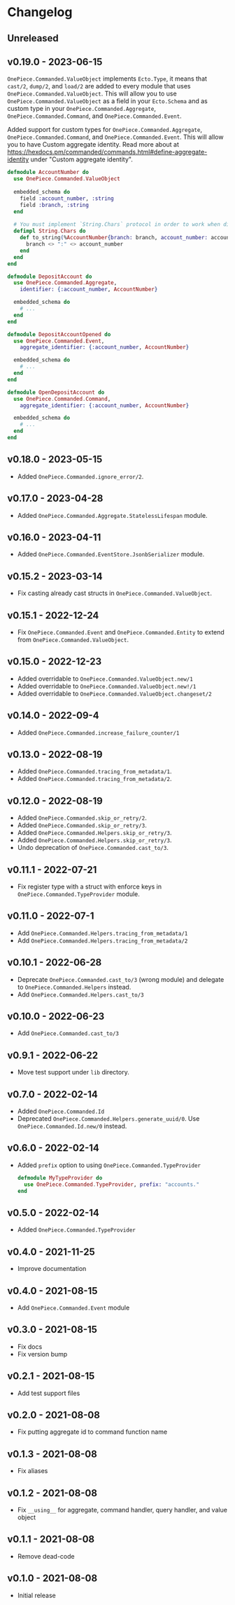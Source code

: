 # Changelog

## Unreleased

## v0.19.0 - 2023-06-15

`OnePiece.Commanded.ValueObject` implements `Ecto.Type`, it means that `cast/2`, `dump/2`, and `load/2` are
added to every module that uses `OnePiece.Commanded.ValueObject`. This will allow you to use 
`OnePiece.Commanded.ValueObject` as a field in your `Ecto.Schema` and as custom type in your
`OnePiece.Commanded.Aggregate`, `OnePiece.Commanded.Command`, and `OnePiece.Commanded.Event`.

Added support for custom types for `OnePiece.Commanded.Aggregate`, `OnePiece.Commanded.Command`, and 
`OnePiece.Commanded.Event`. This will allow you to have Custom aggregate identity. Read more about at 
https://hexdocs.pm/commanded/commands.html#define-aggregate-identity under "Custom aggregate identity".

```elixir
defmodule AccountNumber do
  use OnePiece.Commanded.ValueObject
  
  embedded_schema do
    field :account_number, :string
    field :branch, :string
  end
  
  # You must implement `String.Chars` protocol in order to work when dispatching the Command. 
  defimpl String.Chars do
    def to_string(%AccountNumber{branch: branch, account_number: account_number}) do
      branch <> ":" <> account_number
    end
  end
end

defmodule DepositAccount do
  use OnePiece.Commanded.Aggregate,
    identifier: {:account_number, AccountNumber}

  embedded_schema do
    # ...
  end
end

defmodule DepositAccountOpened do
  use OnePiece.Commanded.Event,
    aggregate_identifier: {:account_number, AccountNumber} 

  embedded_schema do
    # ...
  end
end

defmodule OpenDepositAccount do
  use OnePiece.Commanded.Command,
    aggregate_identifier: {:account_number, AccountNumber} 

  embedded_schema do
    # ...
  end
end
```

## v0.18.0 - 2023-05-15

- Added `OnePiece.Commanded.ignore_error/2`.

## v0.17.0 - 2023-04-28

- Added `OnePiece.Commanded.Aggregate.StatelessLifespan` module.

## v0.16.0 - 2023-04-11

- Added `OnePiece.Commanded.EventStore.JsonbSerializer` module.
 
## v0.15.2 - 2023-03-14

- Fix casting already cast structs in `OnePiece.Commanded.ValueObject`.

## v0.15.1 - 2022-12-24

- Fix `OnePiece.Commanded.Event` and `OnePiece.Commanded.Entity` to extend from `OnePiece.Commanded.ValueObject`.

## v0.15.0 - 2022-12-23

- Added overridable to `OnePiece.Commanded.ValueObject.new/1`
- Added overridable to `OnePiece.Commanded.ValueObject.new!/1`
- Added overridable to `OnePiece.Commanded.ValueObject.changeset/2`

## v0.14.0 - 2022-09-4

- Added `OnePiece.Commanded.increase_failure_counter/1`

## v0.13.0 - 2022-08-19

- Added `OnePiece.Commanded.tracing_from_metadata/1`.
- Added `OnePiece.Commanded.tracing_from_metadata/2`.

## v0.12.0 - 2022-08-19

- Added `OnePiece.Commanded.skip_or_retry/2`.
- Added `OnePiece.Commanded.skip_or_retry/3`.
- Added `OnePiece.Commanded.Helpers.skip_or_retry/3`.
- Added `OnePiece.Commanded.Helpers.skip_or_retry/3`.
- Undo deprecation of `OnePiece.Commanded.cast_to/3`.

## v0.11.1 - 2022-07-21

- Fix register type with a struct with enforce keys in  `OnePiece.Commanded.TypeProvider` module.

## v0.11.0 - 2022-07-1

- Add `OnePiece.Commanded.Helpers.tracing_from_metadata/1`
- Add `OnePiece.Commanded.Helpers.tracing_from_metadata/2`

## v0.10.1 - 2022-06-28

- Deprecate `OnePiece.Commanded.cast_to/3` (wrong module) and delegate to
  `OnePiece.Commanded.Helpers` instead.
- Add `OnePiece.Commanded.Helpers.cast_to/3`

## v0.10.0 - 2022-06-23

- Add `OnePiece.Commanded.cast_to/3`

## v0.9.1 - 2022-06-22

- Move test support under `lib` directory.

## v0.7.0 - 2022-02-14

- Added `OnePiece.Commanded.Id`
- Deprecated `OnePiece.Commanded.Helpers.generate_uuid/0`. Use
  `OnePiece.Commanded.Id.new/0` instead.

## v0.6.0 - 2022-02-14

- Added `prefix` option to using `OnePiece.Commanded.TypeProvider`

  ```elixir
  defmodule MyTypeProvider do
    use OnePiece.Commanded.TypeProvider, prefix: "accounts."
  end
  ```

## v0.5.0 - 2022-02-14

- Added `OnePiece.Commanded.TypeProvider`

## v0.4.0 - 2021-11-25

- Improve documentation

## v0.4.0 - 2021-08-15

- Add `OnePiece.Commanded.Event` module

## v0.3.0 - 2021-08-15

- Fix docs
- Fix version bump

## v0.2.1 - 2021-08-15

- Add test support files

## v0.2.0 - 2021-08-08

- Fix putting aggregate id to command function name

## v0.1.3 - 2021-08-08

- Fix aliases

## v0.1.2 - 2021-08-08

- Fix `__using__` for aggregate, command handler, query handler, and value
  object

## v0.1.1 - 2021-08-08

- Remove dead-code

## v0.1.0 - 2021-08-08

- Initial release
